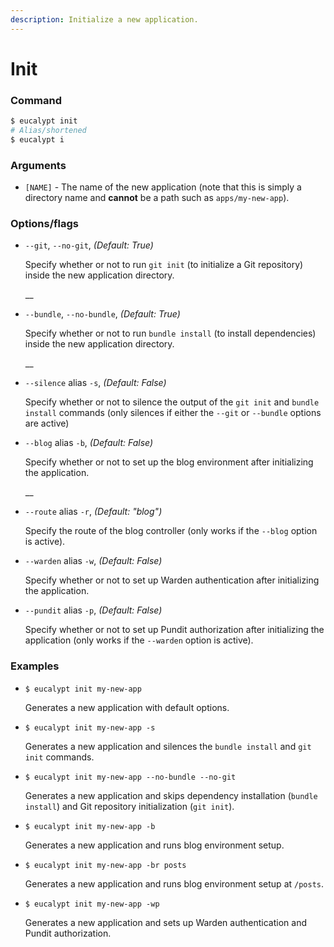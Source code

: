 ```yaml
---
description: Initialize a new application.
---
```


# Init

### Command

```bash
$ eucalypt init
# Alias/shortened
$ eucalypt i
```

### Arguments

* `[NAME]` - The name of the new application \(note that this is simply a directory name and **cannot** be a path such as `apps/my-new-app`\).

### Options/flags

* `--git`, `--no-git`, _\(Default: True\)_

  Specify whether or not to run `git init` \(to initialize a Git repository\) inside the new application directory.

  \_\_

* `--bundle`, `--no-bundle`, _\(Default: True\)_

  Specify whether or not to run `bundle install` \(to install dependencies\) inside the new application directory.

  \_\_

* `--silence` alias `-s`, _\(Default: False\)_

  Specify whether or not to silence the output of the `git init` and `bundle install` commands \(only silences if either the `--git` or `--bundle` options are active\)

* `--blog` alias `-b`, _\(Default: False\)_

  Specify whether or not to set up the blog environment after initializing the application.

  \_\_

* `--route` alias `-r`, _\(Default: "blog"\)_

  Specify the route of the blog controller \(only works if the `--blog` option is active\).

* `--warden` alias `-w`, _\(Default: False\)_

  Specify whether or not to set up Warden authentication after initializing the application.

* `--pundit` alias `-p`, _\(Default: False\)_

  Specify whether or not to set up Pundit authorization after initializing the application \(only works if the `--warden` option is active\).

### Examples

* `$ eucalypt init my-new-app` 

  Generates a new application with default options.

* `$ eucalypt init my-new-app -s`

  Generates a new application and silences the `bundle install` and `git init` commands.

* `$ eucalypt init my-new-app --no-bundle --no-git` 

  Generates a new application and skips dependency installation \(`bundle install`\) and Git repository initialization \(`git init`\).

* `$ eucalypt init my-new-app -b` 

  Generates a new application and runs blog environment setup.

* `$ eucalypt init my-new-app -br posts` 

  Generates a new application and runs blog environment setup at `/posts`.

* `$ eucalypt init my-new-app -wp` 

  Generates a new application and sets up Warden authentication and Pundit authorization.

